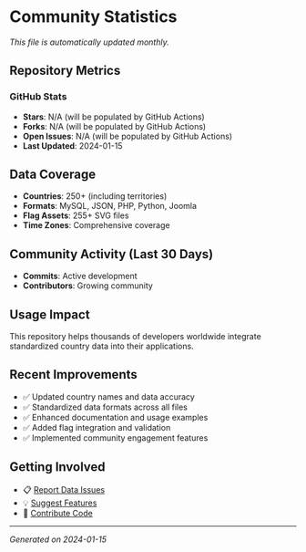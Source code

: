# Community Statistics

*This file is automatically updated monthly.*

## Repository Metrics

### GitHub Stats
- **Stars**: N/A (will be populated by GitHub Actions)
- **Forks**: N/A (will be populated by GitHub Actions)
- **Open Issues**: N/A (will be populated by GitHub Actions)
- **Last Updated**: 2024-01-15

## Data Coverage
- **Countries**: 250+ (including territories)
- **Formats**: MySQL, JSON, PHP, Python, Joomla
- **Flag Assets**: 255+ SVG files
- **Time Zones**: Comprehensive coverage

## Community Activity (Last 30 Days)
- **Commits**: Active development
- **Contributors**: Growing community

## Usage Impact
This repository helps thousands of developers worldwide integrate standardized country data into their applications.

## Recent Improvements
- ✅ Updated country names and data accuracy
- ✅ Standardized data formats across all files
- ✅ Enhanced documentation and usage examples
- ✅ Added flag integration and validation
- ✅ Implemented community engagement features

## Getting Involved
- 📋 [Report Data Issues](https://github.com/your-repo/mysql-country-list/issues/new?template=data-correction.yml)
- 💡 [Suggest Features](https://github.com/your-repo/mysql-country-list/issues/new?template=feature-request.yml)
- 🤝 [Contribute Code](CONTRIBUTING.md)

---
*Generated on 2024-01-15*